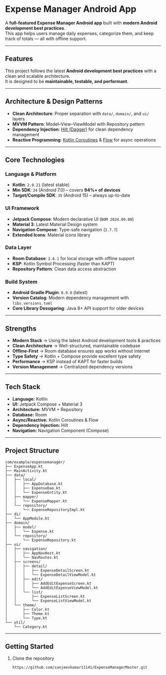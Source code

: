 # Expense Manager Android App

A **full-featured Expense Manager Android app** built with **modern Android development best practices**.  
This app helps users manage daily expenses, categorize them, and keep track of totals — all with offline support.

---

## Features

This project follows the latest **Android development best practices** with a clean and scalable architecture.  
It is designed to be **maintainable, testable, and performant**.

---

## Architecture & Design Patterns

- **Clean Architecture**: Proper separation with `data/`, `domain/`, and `ui/` layers
- **MVVM Pattern**: Model–View–ViewModel with Repository pattern
- **Dependency Injection**: [Hilt (Dagger)](https://developer.android.com/training/dependency-injection/hilt-android) for clean dependency management
- **Reactive Programming**: [Kotlin Coroutines](https://kotlinlang.org/docs/coroutines-overview.html) & [Flow](https://kotlinlang.org/docs/flow.html) for async operations

---

## Core Technologies

### Language & Platform
- **Kotlin**: `2.0.21` (latest stable)
- **Min SDK**: `24` (Android 7.0) – covers **94%+ of devices**
- **Target/Compile SDK**: `35` (Android 15) – always up-to-date

### UI Framework
- **Jetpack Compose**: Modern declarative UI (`BOM 2024.09.00`)
- **Material 3**: Latest Material Design system
- **Navigation Compose**: Type-safe navigation (`2.7.7`)
- **Extended Icons**: Material icons library

### Data Layer
- **Room Database**: `2.6.1` for local storage with offline support
- **KSP**: Kotlin Symbol Processing (faster than KAPT)
- **Repository Pattern**: Clean data access abstraction

### Build System
- **Android Gradle Plugin**: `8.9.0` (latest)
- **Version Catalog**: Modern dependency management with `libs.versions.toml`
- **Core Library Desugaring**: Java 8+ API support for older devices

---

## Strengths

- **Modern Stack** → Using the latest Android development tools & practices
- **Clean Architecture** → Well-structured, maintainable codebase
- **Offline-First** → Room database ensures app works without internet
- **Type Safety** → Kotlin + Compose provide excellent type safety
- **Performance** → KSP instead of KAPT for faster builds
- **Version Management** → Centralized dependency versions

---

## Tech Stack

- **Language:** Kotlin
- **UI:** Jetpack Compose + Material 3
- **Architecture:** MVVM + Repository
- **Database:** Room
- **Async/Reactive:** Kotlin Coroutines & Flow
- **Dependency Injection:** Hilt
- **Navigation:** Navigation Component (Compose)

---

## Project Structure

```
com/example/expensemanager/
├── ExpenseApp.kt
├── MainActivity.kt
├── data/
│   ├── local/
│   │   ├── AppDatabase.kt
│   │   ├── ExpenseDao.kt
│   │   └── ExpenseEntity.kt
│   ├── mapper/
│   │   └── ExpenseMapper.kt
│   └── repository/
│       └── ExpenseRepositoryImpl.kt
├── di/
│   └── AppModule.kt
├── domain/
│   ├── model/
│   │   └── Expense.kt
│   └── repository/
│       └── ExpenseRepository.kt
├── ui/
│   ├── navigation/
│   │   ├── AppNavHost.kt
│   │   └── NavRoutes.kt
│   ├── screens/
│   │   ├── detail/
│   │   │   ├── ExpenseDetailScreen.kt
│   │   │   └── ExpenseDetailViewModel.kt
│   │   ├── edit/
│   │   │   ├── AddEditExpenseScreen.kt
│   │   │   └── AddEditExpenseViewModel.kt
│   │   └── list/
│   │       ├── ExpenseListScreen.kt
│   │       └── ExpenseListViewModel.kt
│   └── theme/
│       ├── Color.kt
│       ├── Theme.kt
│       └── Type.kt
└── util/
    └── Category.kt
```
---

## Getting Started

1. Clone the repository
   ```bash
   https://github.com/sanjeevkumar11141/ExpenseManagerMaster.git

